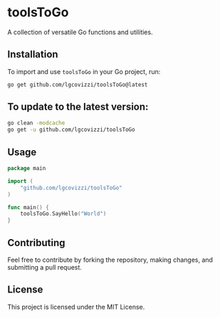 # toolsToGo

A collection of versatile Go functions and utilities.

## Installation

To import and use `toolsToGo` in your Go project, run:

```sh
go get github.com/lgcovizzi/toolsToGo@latest

```

## To update to the latest version:

```sh
go clean -modcache
go get -u github.com/lgcovizzi/toolsToGo
```

## Usage


```go
package main

import (
    "github.com/lgcovizzi/toolsToGo"
)

func main() {
    toolsToGo.SayHello("World")
}

```


## Contributing
Feel free to contribute by forking the repository, making changes, and submitting a pull request.

## License
This project is licensed under the MIT License.